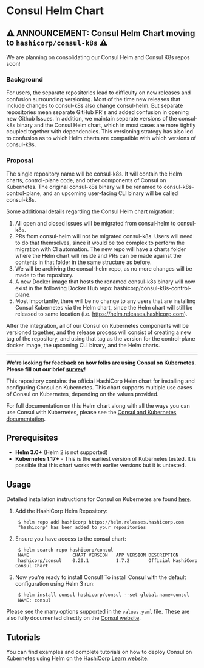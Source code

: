 # Consul Helm Chart

## ⚠️	 ANNOUNCEMENT: Consul Helm Chart moving to `hashicorp/consul-k8s` ⚠️	

We are planning on consolidating our Consul Helm and Consul K8s repos soon!

### Background

For users, the separate repositories lead to difficulty on new releases and confusion surrounding versioning. Most of the time new releases that include changes to consul-k8s also change consul-helm. But separate repositories mean separate GitHub PR's and added confusion in opening new Github Issues. In addition, we maintain separate versions of the consul-k8s binary and the Consul Helm chart, which in most cases are more tightly coupled together with dependencies. This versioning strategy has also led to confusion as to which Helm charts are compatible with which versions of consul-k8s.

### Proposal

The single repository name will be consul-k8s. It will contain the Helm charts, control-plane code, and other components of Consul on Kubernetes. The original consul-k8s binary will be renamed to consul-k8s-control-plane, and an upcoming user-facing CLI binary will be called consul-k8s.

Some additional details regarding the Consul Helm chart migration:

1. All open and closed issues will be migrated from consul-helm to consul-k8s.
2. PRs from consul-helm will not be migrated consul-k8s. Users will need to do that themselves, since it would be too complex to perform the migration with CI automation. The new repo will have a charts folder where the Helm chart will reside and PRs can be made against the contents in that folder in the same structure as before.
3. We will be archiving the consul-helm repo, as no more changes will be made to the repository.
4. A new Docker image that hosts the renamed consul-k8s binary will now exist in the following Docker Hub repo: hashicorp/consul-k8s-control-plane.
5. Most importantly, there will be no change to any users that are installing Consul Kubernetes via the Helm chart, since the Helm chart will still be released to same location (i.e. https://helm.releases.hashicorp.com).

After the integration, all of our Consul on Kubernetes components will be versioned together, and the release process will consist of creating a new tag of the repository, and using that tag as the version for the control-plane docker image, the upcoming CLI binary, and the Helm charts.

---

 **We're looking for feedback on how folks are using Consul on Kubernetes. Please fill out our brief [survey](https://hashicorp.sjc1.qualtrics.com/jfe/form/SV_4MANbw1BUku7YhL)!** 

This repository contains the official HashiCorp Helm chart for installing
and configuring Consul on Kubernetes. This chart supports multiple use
cases of Consul on Kubernetes, depending on the values provided.

For full documentation on this Helm chart along with all the ways you can
use Consul with Kubernetes, please see the
[Consul and Kubernetes documentation](https://www.consul.io/docs/platform/k8s/index.html).

## Prerequisites
  * **Helm 3.0+** (Helm 2 is not supported)
  * **Kubernetes 1.17+** - This is the earliest version of Kubernetes tested.
    It is possible that this chart works with earlier versions but it is
    untested.

## Usage

Detailed installation instructions for Consul on Kubernetes are found [here](https://www.consul.io/docs/k8s/installation/overview). 

1. Add the HashiCorp Helm Repository:
    
        $ helm repo add hashicorp https://helm.releases.hashicorp.com
        "hashicorp" has been added to your repositories
    
2. Ensure you have access to the consul chart: 

        $ helm search repo hashicorp/consul
        NAME                CHART VERSION   APP VERSION DESCRIPTION
        hashicorp/consul    0.20.1          1.7.2       Official HashiCorp Consul Chart

3. Now you're ready to install Consul! To install Consul with the default configuration using Helm 3 run:

        $ helm install consul hashicorp/consul --set global.name=consul
        NAME: consul

Please see the many options supported in the `values.yaml`
file. These are also fully documented directly on the
[Consul website](https://www.consul.io/docs/platform/k8s/helm.html).

## Tutorials

You can find examples and complete tutorials on how to deploy Consul on 
Kubernetes using Helm on the [HashiCorp Learn website](https://learn.hashicorp.com/consul).
